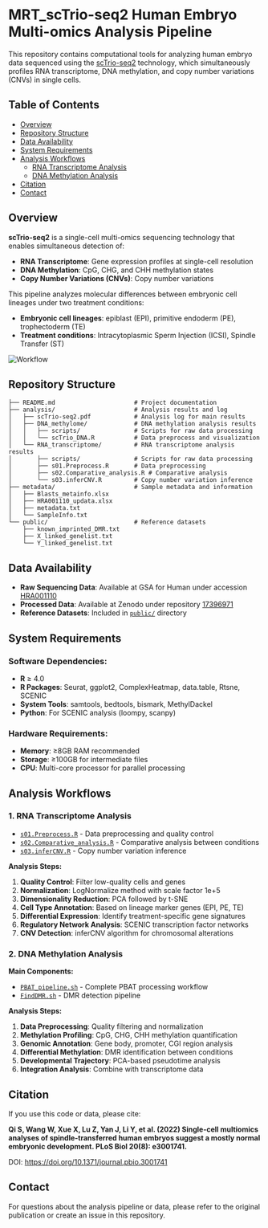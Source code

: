 # MRT_scTrio-seq2 Human Embryo Multi-omics Analysis Pipeline

This repository contains computational tools for analyzing human embryo data sequenced using the [scTrio-seq2](https://doi.org/10.1038/s41586-019-1500-0) technology, which simultaneously profiles RNA transcriptome, DNA methylation, and copy number variations (CNVs) in single cells.

## Table of Contents

- [Overview](#overview)
- [Repository Structure](#repository-structure)
- [Data Availability](#data-availability)
- [System Requirements](#system-requirements)
- [Analysis Workflows](#analysis-workflows)
  - [RNA Transcriptome Analysis](#1-rna-transcriptome-analysis)
  - [DNA Methylation Analysis](#2-dna-methylation-analysis)
- [Citation](#citation)
- [Contact](#contact)

## Overview

**scTrio-seq2** is a single-cell multi-omics sequencing technology that enables simultaneous detection of:
- **RNA Transcriptome**: Gene expression profiles at single-cell resolution
- **DNA Methylation**: CpG, CHG, and CHH methylation states
- **Copy Number Variations (CNVs)**: Copy number variations

This pipeline analyzes molecular differences between embryonic cell lineages under two treatment conditions:
- **Embryonic cell lineages**: epiblast (EPI), primitive endoderm (PE), trophectoderm (TE)
- **Treatment conditions**: Intracytoplasmic Sperm Injection (ICSI), Spindle Transfer (ST)

![Workflow](workflow.tif)

## Repository Structure

```
├── README.md                      # Project documentation
├── analysis/                      # Analysis results and log
│   ├── scTrio-seq2.pdf            # Analysis log for main results
│   ├── DNA_methylome/             # DNA methylation analysis results
│   │   ├── scripts/               # Scripts for raw data processing
│   │   └── scTrio_DNA.R           # Data preprocess and visualization
│   └── RNA_transcriptome/         # RNA transcriptome analysis results
│       ├── scripts/               # Scripts for raw data processing
│       ├── s01.Preprocess.R       # Data preprocessing
│       ├── s02.Comparative_analysis.R # Comparative analysis
│       └── s03.inferCNV.R         # Copy number variation inference
├── metadata/                      # Sample metadata and information
│   ├── Blasts_metainfo.xlsx
│   ├── HRA001110_updata.xlsx
│   ├── metadata.txt
│   └── SampleInfo.txt
└── public/                        # Reference datasets
    ├── known_imprinted_DMR.txt
    ├── X_linked_genelist.txt
    └── Y_linked_genelist.txt
```

## Data Availability

- **Raw Sequencing Data**: Available at GSA for Human under accession [HRA001110](https://ngdc.cncb.ac.cn/gsa-human/browse/HRA001110)
- **Processed Data**: Available at Zenodo under repository [17396971](10.5281/zenodo.17396971)
- **Reference Datasets**: Included in [`public/`](public/) directory

## System Requirements

### Software Dependencies:
- **R** ≥ 4.0
- **R Packages**: Seurat, ggplot2, ComplexHeatmap, data.table, Rtsne, SCENIC
- **System Tools**: samtools, bedtools, bismark, MethylDackel
- **Python**: For SCENIC analysis (loompy, scanpy)

### Hardware Requirements:
- **Memory**: ≥8GB RAM recommended
- **Storage**: ≥100GB for intermediate files
- **CPU**: Multi-core processor for parallel processing

## Analysis Workflows

### 1. RNA Transcriptome Analysis
- [`s01.Preprocess.R`](scRNA/s01.Preprocess.R) - Data preprocessing and quality control
- [`s02.Comparative_analysis.R`](scRNA/s02.Comparative_analysis.R) - Comparative analysis between conditions
- [`s03.inferCNV.R`](scRNA/s03.inferCNV.R) - Copy number variation inference

**Analysis Steps:**
1. **Quality Control**: Filter low-quality cells and genes
2. **Normalization**: LogNormalize method with scale factor 1e+5
3. **Dimensionality Reduction**: PCA followed by t-SNE
4. **Cell Type Annotation**: Based on lineage marker genes (EPI, PE, TE)
5. **Differential Expression**: Identify treatment-specific gene signatures
6. **Regulatory Network Analysis**: SCENIC transcription factor networks
7. **CNV Detection**: inferCNV algorithm for chromosomal alterations

### 2. DNA Methylation Analysis

**Main Components:**
- [`PBAT_pipeline.sh`](scPBAT/PBAT_pipeline.sh) - Complete PBAT processing workflow
- [`FindDMR.sh`](scPBAT/FindDMR.sh) - DMR detection pipeline

**Analysis Steps:**
1. **Data Preprocessing**: Quality filtering and normalization
2. **Methylation Profiling**: CpG, CHG, CHH methylation quantification
3. **Genomic Annotation**: Gene body, promoter, CGI region analysis
4. **Differential Methylation**: DMR identification between conditions
5. **Developmental Trajectory**: PCA-based pseudotime analysis
6. **Integration Analysis**: Combine with transcriptome data

## Citation

If you use this code or data, please cite:

**Qi S, Wang W, Xue X, Lu Z, Yan J, Li Y, et al. (2022) Single-cell multiomics analyses of spindle-transferred human embryos suggest a mostly normal embryonic development. PLoS Biol 20(8): e3001741.**

DOI: https://doi.org/10.1371/journal.pbio.3001741

## Contact

For questions about the analysis pipeline or data, please refer to the original publication or create an issue in this repository.